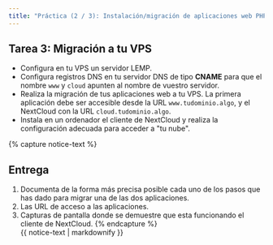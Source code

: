 ```yaml
---
title: "Práctica (2 / 3): Instalación/migración de aplicaciones web PHP"
---
```


## Tarea 3: Migración a tu VPS

* Configura en tu VPS un servidor LEMP.
* Configura registros DNS en tu servidor DNS de tipo **CNAME** para que el nombre `www` y `cloud` apunten al nombre de vuestro servidor.
* Realiza la migración de tus aplicaciones web a tu VPS. La primera aplicación debe ser accesible desde la URL `www.tudominio.algo`, y el NextCloud con la URL `cloud.tudominio.algo`.
*  Instala en un ordenador el cliente de NextCloud y realiza la configuración adecuada para acceder a "tu nube".


{% capture notice-text %}
## Entrega

1. Documenta de la forma más precisa posible cada uno de los pasos que has dado para migrar una de las dos aplicaciones.
2. Las URL de acceso a las aplicaciones.
3. Capturas de pantalla donde se demuestre que esta funcionando el cliente de NextCloud.
{% endcapture %}<div class="notice--info">{{ notice-text | markdownify }}</div>

